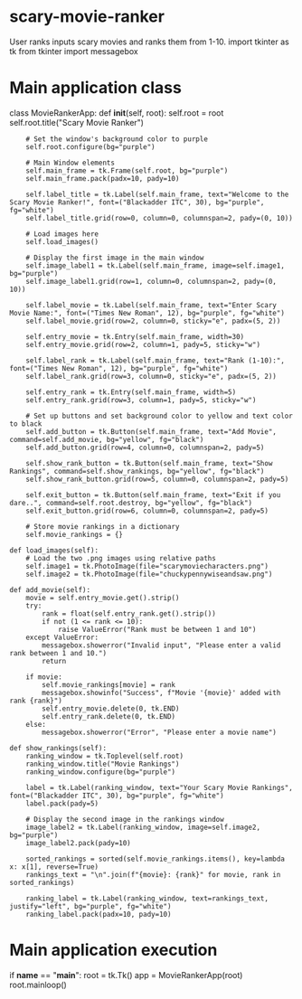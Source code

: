 # scary-movie-ranker
User ranks inputs scary movies and ranks them from 1-10.
import tkinter as tk
from tkinter import messagebox
# Main application class
class MovieRankerApp:
    def __init__(self, root):
        self.root = root
        self.root.title("Scary Movie Ranker")

        # Set the window's background color to purple
        self.root.configure(bg="purple")

        # Main Window elements
        self.main_frame = tk.Frame(self.root, bg="purple")
        self.main_frame.pack(padx=10, pady=10)

        self.label_title = tk.Label(self.main_frame, text="Welcome to the Scary Movie Ranker!", font=("Blackadder ITC", 30), bg="purple", fg="white")
        self.label_title.grid(row=0, column=0, columnspan=2, pady=(0, 10))

        # Load images here
        self.load_images()

        # Display the first image in the main window
        self.image_label1 = tk.Label(self.main_frame, image=self.image1, bg="purple")
        self.image_label1.grid(row=1, column=0, columnspan=2, pady=(0, 10))

        self.label_movie = tk.Label(self.main_frame, text="Enter Scary Movie Name:", font=("Times New Roman", 12), bg="purple", fg="white")
        self.label_movie.grid(row=2, column=0, sticky="e", padx=(5, 2))

        self.entry_movie = tk.Entry(self.main_frame, width=30)
        self.entry_movie.grid(row=2, column=1, pady=5, sticky="w")

        self.label_rank = tk.Label(self.main_frame, text="Rank (1-10):", font=("Times New Roman", 12), bg="purple", fg="white")
        self.label_rank.grid(row=3, column=0, sticky="e", padx=(5, 2))

        self.entry_rank = tk.Entry(self.main_frame, width=5)
        self.entry_rank.grid(row=3, column=1, pady=5, sticky="w")

        # Set up buttons and set background color to yellow and text color to black
        self.add_button = tk.Button(self.main_frame, text="Add Movie", command=self.add_movie, bg="yellow", fg="black")
        self.add_button.grid(row=4, column=0, columnspan=2, pady=5)

        self.show_rank_button = tk.Button(self.main_frame, text="Show Rankings", command=self.show_rankings, bg="yellow", fg="black")
        self.show_rank_button.grid(row=5, column=0, columnspan=2, pady=5)

        self.exit_button = tk.Button(self.main_frame, text="Exit if you dare..", command=self.root.destroy, bg="yellow", fg="black")
        self.exit_button.grid(row=6, column=0, columnspan=2, pady=5)

        # Store movie rankings in a dictionary
        self.movie_rankings = {}

    def load_images(self):
        # Load the two .png images using relative paths
        self.image1 = tk.PhotoImage(file="scarymoviecharacters.png")
        self.image2 = tk.PhotoImage(file="chuckypennywiseandsaw.png")

    def add_movie(self):
        movie = self.entry_movie.get().strip()
        try:
            rank = float(self.entry_rank.get().strip())
            if not (1 <= rank <= 10):
                raise ValueError("Rank must be between 1 and 10")
        except ValueError:
            messagebox.showerror("Invalid input", "Please enter a valid rank between 1 and 10.")
            return

        if movie:
            self.movie_rankings[movie] = rank
            messagebox.showinfo("Success", f"Movie '{movie}' added with rank {rank}")
            self.entry_movie.delete(0, tk.END)
            self.entry_rank.delete(0, tk.END)
        else:
            messagebox.showerror("Error", "Please enter a movie name")

    def show_rankings(self):
        ranking_window = tk.Toplevel(self.root)
        ranking_window.title("Movie Rankings")
        ranking_window.configure(bg="purple")

        label = tk.Label(ranking_window, text="Your Scary Movie Rankings", font=("Blackadder ITC", 30), bg="purple", fg="white")
        label.pack(pady=5)

        # Display the second image in the rankings window
        image_label2 = tk.Label(ranking_window, image=self.image2, bg="purple")
        image_label2.pack(pady=10)

        sorted_rankings = sorted(self.movie_rankings.items(), key=lambda x: x[1], reverse=True)
        rankings_text = "\n".join(f"{movie}: {rank}" for movie, rank in sorted_rankings)

        ranking_label = tk.Label(ranking_window, text=rankings_text, justify="left", bg="purple", fg="white")
        ranking_label.pack(padx=10, pady=10)

# Main application execution
if __name__ == "__main__":
    root = tk.Tk()
    app = MovieRankerApp(root)
    root.mainloop()


